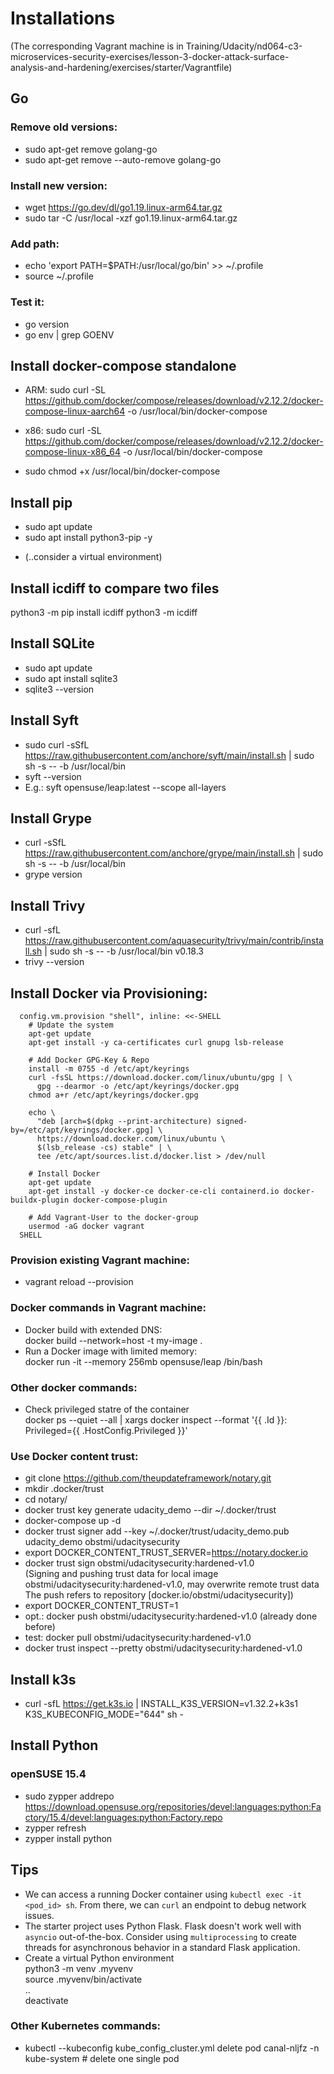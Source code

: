 # Installations

(The corresponding Vagrant machine is in Training/Udacity/nd064-c3-microservices-security-exercises/lesson-3-docker-attack-surface-analysis-and-hardening/exercises/starter/Vagrantfile)

## Go

### Remove old versions:

- sudo apt-get remove golang-go
- sudo apt-get remove --auto-remove golang-go

### Install new version:

- wget https://go.dev/dl/go1.19.linux-arm64.tar.gz
- sudo tar -C /usr/local -xzf go1.19.linux-arm64.tar.gz

### Add path:

- echo 'export PATH=$PATH:/usr/local/go/bin' >> ~/.profile
- source ~/.profile

### Test it:

- go version
- go env | grep GOENV

## Install docker-compose standalone

- ARM: sudo curl -SL https://github.com/docker/compose/releases/download/v2.12.2/docker-compose-linux-aarch64 -o /usr/local/bin/docker-compose
- x86: sudo curl -SL https://github.com/docker/compose/releases/download/v2.12.2/docker-compose-linux-x86_64 -o /usr/local/bin/docker-compose

- sudo chmod +x /usr/local/bin/docker-compose

## Install pip

- sudo apt update
- sudo apt install python3-pip -y

* (..consider a virtual environment)

## Install icdiff to compare two files

python3 -m pip install icdiff
python3 -m icdiff <file1> <file2>

## Install SQLite

- sudo apt update
- sudo apt install sqlite3
- sqlite3 --version

## Install Syft

- sudo curl -sSfL https://raw.githubusercontent.com/anchore/syft/main/install.sh | sudo sh -s -- -b /usr/local/bin
- syft --version
- E.g.: syft opensuse/leap:latest --scope all-layers

## Install Grype

- curl -sSfL https://raw.githubusercontent.com/anchore/grype/main/install.sh | sudo sh -s -- -b /usr/local/bin
- grype version

## Install Trivy

- curl -sfL https://raw.githubusercontent.com/aquasecurity/trivy/main/contrib/install.sh | sudo sh -s -- -b /usr/local/bin v0.18.3
- trivy --version

## Install Docker via Provisioning:

```
  config.vm.provision "shell", inline: <<-SHELL
    # Update the system
    apt-get update
    apt-get install -y ca-certificates curl gnupg lsb-release

    # Add Docker GPG-Key & Repo
    install -m 0755 -d /etc/apt/keyrings
    curl -fsSL https://download.docker.com/linux/ubuntu/gpg | \
      gpg --dearmor -o /etc/apt/keyrings/docker.gpg
    chmod a+r /etc/apt/keyrings/docker.gpg

    echo \
      "deb [arch=$(dpkg --print-architecture) signed-by=/etc/apt/keyrings/docker.gpg] \
      https://download.docker.com/linux/ubuntu \
      $(lsb_release -cs) stable" | \
      tee /etc/apt/sources.list.d/docker.list > /dev/null

    # Install Docker
    apt-get update
    apt-get install -y docker-ce docker-ce-cli containerd.io docker-buildx-plugin docker-compose-plugin

    # Add Vagrant-User to the docker-group
    usermod -aG docker vagrant
  SHELL
```

### Provision existing Vagrant machine:

- vagrant reload --provision

### Docker commands in Vagrant machine:

- Docker build with extended DNS:  
  docker build --network=host -t my-image .
- Run a Docker image with limited memory:  
  docker run -it --memory 256mb opensuse/leap /bin/bash

### Other docker commands:

- Check privileged statre of the container  
  docker ps --quiet --all | xargs docker inspect --format '{{ .Id }}: Privileged={{ .HostConfig.Privileged }}'

### Use Docker content trust:

- git clone https://github.com/theupdateframework/notary.git
- mkdir .docker/trust
- cd notary/
- docker trust key generate udacity_demo --dir ~/.docker/trust
- docker-compose up -d
- docker trust signer add --key ~/.docker/trust/udacity_demo.pub udacity_demo obstmi/udacitysecurity
- export DOCKER_CONTENT_TRUST_SERVER=https://notary.docker.io
- docker trust sign obstmi/udacitysecurity:hardened-v1.0  
  (Signing and pushing trust data for local image obstmi/udacitysecurity:hardened-v1.0, may overwrite remote trust data
  The push refers to repository [docker.io/obstmi/udacitysecurity])
- export DOCKER_CONTENT_TRUST=1
- opt.: docker push obstmi/udacitysecurity:hardened-v1.0 (already done before)
- test: docker pull obstmi/udacitysecurity:hardened-v1.0
- docker trust inspect --pretty obstmi/udacitysecurity:hardened-v1.0

## Install k3s

- curl -sfL https://get.k3s.io | INSTALL_K3S_VERSION=v1.32.2+k3s1 K3S_KUBECONFIG_MODE="644" sh -

## Install Python

### openSUSE 15.4

- sudo zypper addrepo https://download.opensuse.org/repositories/devel:languages:python:Factory/15.4/devel:languages:python:Factory.repo
- zypper refresh
- zypper install python

## Tips

- We can access a running Docker container using `kubectl exec -it <pod_id> sh`. From there, we can `curl` an endpoint to debug network issues.
- The starter project uses Python Flask. Flask doesn't work well with `asyncio` out-of-the-box. Consider using `multiprocessing` to create threads for asynchronous behavior in a standard Flask application.
- Create a virtual Python environment  
  python3 -m venv .myvenv  
  source .myvenv/bin/activate  
  ..  
  deactivate

### Other Kubernetes commands:

- kubectl --kubeconfig kube_config_cluster.yml delete pod canal-nljfz -n kube-system # delete one single pod
